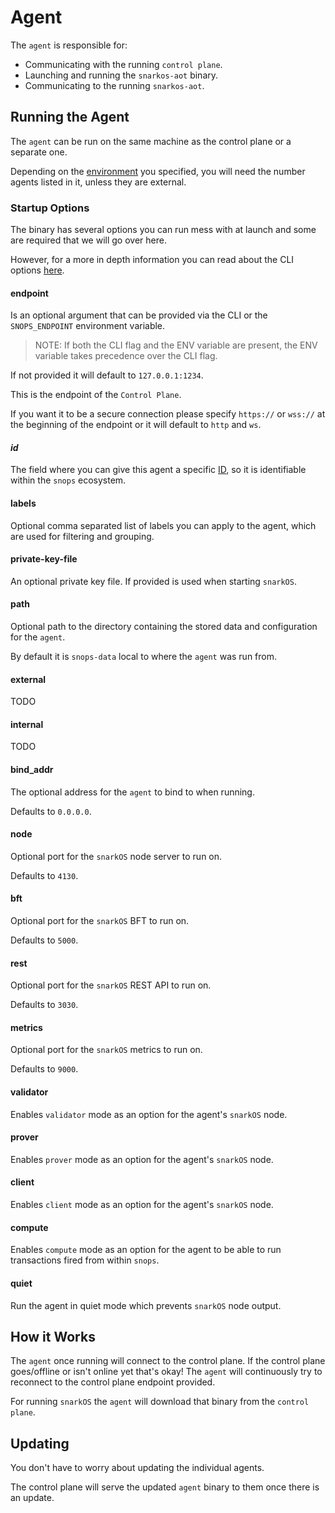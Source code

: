 # Agent

The `agent` is responsible for:

- Communicating with the running `control plane`.
- Launching and running the `snarkos-aot` binary.
- Communicating to the running `snarkos-aot`.

## Running the Agent

The `agent` can be run on the same machine as the control plane or a separate one.

Depending on the [environment](../envs/README.md) you specified, you will need the number agents listed in it, unless they are external.

### Startup Options

The binary has several options you can run mess with at launch and some are required that we will go over here.

However, for a more in depth information you can read about the CLI options [here](../clis/SNOPS_AGENT.md).

#### endpoint

Is an optional argument that can be provided via the CLI or the `SNOPS_ENDPOINT` environment variable.

> NOTE: If both the CLI flag and the ENV variable are present, the ENV variable takes precedence over the CLI flag.

If not provided it will default to `127.0.0.1:1234`.

This is the endpoint of the `Control Plane`.

If you want it to be a secure connection please specify `https://` or `wss://` at the beginning of the endpoint or it will default to `http` and `ws`.

#### _id_

The field where you can give this agent a specific [ID](../../glossary/IDs.md), so it is identifiable within the `snops` ecosystem.

#### labels

Optional comma separated list of labels you can apply to the agent, which are used for filtering and grouping.

#### private-key-file

An optional private key file. If provided is used when starting `snarkOS`.

#### path

Optional path to the directory containing the stored data and configuration for the `agent`.

By default it is `snops-data` local to where the `agent` was run from.

#### external

TODO

#### internal

TODO

#### bind_addr

The optional address for the `agent` to bind to when running.

Defaults to `0.0.0.0`.

#### node

Optional port for the `snarkOS` node server to run on.

Defaults to `4130`.

#### bft

Optional port for the `snarkOS` BFT to run on.

Defaults to `5000`.

#### rest

Optional port for the `snarkOS` REST API to run on.

Defaults to `3030`.

#### metrics

Optional port for the `snarkOS` metrics to run on.

Defaults to `9000`.

#### validator

Enables `validator` mode as an option for the agent's `snarkOS` node.

#### prover

Enables `prover` mode as an option for the agent's `snarkOS` node.

#### client

Enables `client` mode as an option for the agent's `snarkOS` node.

#### compute

Enables `compute` mode as an option for the agent to be able to run transactions fired from within `snops`.

#### quiet

Run the agent in quiet mode which prevents `snarkOS` node output.

## How it Works

The `agent` once running will connect to the control plane. If the control plane goes/offline or isn't online yet that's okay! The `agent` will continuously try to reconnect to the control plane endpoint provided.

For running `snarkOS` the `agent` will download that binary from the `control plane`.

## Updating

You don't have to worry about updating the individual agents.

The control plane will serve the updated `agent` binary to them once there is an update.

